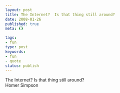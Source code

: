 ```yaml
---
layout: post
title: The Internet?  Is that thing still around?
date: 2008-01-26
published: true
meta: {}

tags:
- fun
type: post
keywords:
- fun
- quote
status: publish
---
```

The Internet?  Is that thing still around?<br />Homer Simpson

